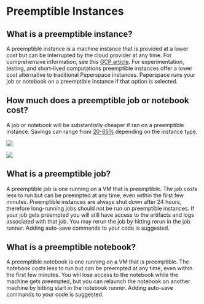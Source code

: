# Preemptible Instances

## What is a preemptible instance?

A preemptible instance is a machine instance that is provided at a lower cost but can be interrupted by the cloud provider at any time. For comprehensive information, see this [GCP article](https://cloud.google.com/compute/docs/instances/preemptible). For experimentation, testing, and short-lived computations preemptible instances offer a lower cost alternative to traditional Paperspace instances. Paperspace runs your job or notebook on a preemptible instance if that option is selected.

## How much does a preemptible job or notebook cost?

A job or notebook will be substantially cheaper if ran on a preemptible instance. Savings can range from [20-65%](https://support.paperspace.com/hc/en-us/articles/360007742114) depending on the instance type.

![](https://support.paperspace.com/hc/article_attachments/360023958893/mceclip0.png)

![](https://support.paperspace.com/hc/article_attachments/360023958973/mceclip1.png)

## What is a preemptible job?

A preemptible job is one running on a VM that is preemptible. The job costs less to run but can be preempted at any time, even within the first few minutes. Preemptible instances are always shut down after 24 hours, therefore long-running jobs should not be run on preemptible instances. If your job gets preempted you will still have access to the artifacts and logs associated with that job. You may rerun the job by hitting rerun in the job runner.  Adding auto-save commands to your code is suggested. 

## What is a preemptible notebook?

A preemptible notebook is one running on a VM that is preemptible. The notebook costs less to run but can be preempted at any time, even within the first few minutes. You will lose access to the notebook while the machine gets preempted, but you can relaunch the notebook on another machine by hitting start in the notebook runner. Adding auto-save commands to your code is suggested. 

